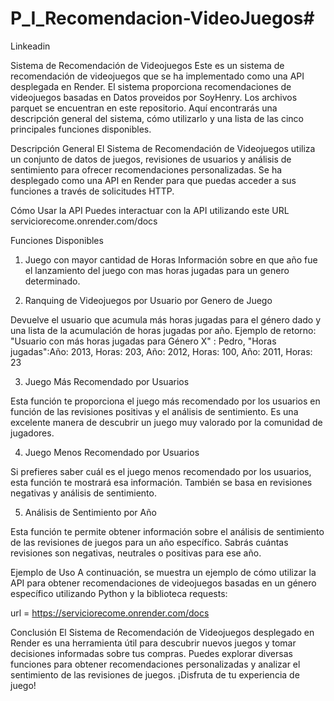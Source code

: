 # P_I_Recomendacion-VideoJuegos#
Linkeadin <script src="https://platform.linkedin.com/badges/js/profile.js" async defer type="text/javascript"></script>

Sistema de Recomendación de Videojuegos
Este es un sistema de recomendación de videojuegos que se ha implementado como una API desplegada en Render. El sistema proporciona recomendaciones de videojuegos basadas en Datos proveidos por SoyHenry.
Los archivos parquet se encuentran en este repositorio.
Aquí encontrarás una descripción general del sistema, cómo utilizarlo y una lista de las cinco principales funciones disponibles.

Descripción General
El Sistema de Recomendación de Videojuegos utiliza un conjunto de datos de juegos, revisiones de usuarios y análisis de sentimiento para ofrecer recomendaciones personalizadas. Se ha desplegado como una API en Render para que puedas acceder a sus funciones a través de solicitudes HTTP.

Cómo Usar la API
Puedes interactuar con la API utilizando este URL serviciorecome.onrender.com/docs

Funciones Disponibles
1. Juego con mayor cantidad de Horas
Información sobre en que año fue el lanzamiento del juego con mas horas jugadas para un genero determinado.

2. Ranquing de Videojuegos por Usuario por Genero de Juego

Devuelve el usuario que acumula más horas jugadas para el género dado y una lista de la acumulación
de horas jugadas por año.
Ejemplo de retorno: "Usuario con más horas jugadas para Género X" : Pedro,
    "Horas jugadas":Año: 2013, Horas: 203, Año: 2012, Horas: 100, Año: 2011, Horas: 23
    

3. Juego Más Recomendado por Usuarios

Esta función te proporciona el juego más recomendado por los usuarios en función de las revisiones positivas y el análisis de sentimiento. Es una excelente manera de descubrir un juego muy valorado por la comunidad de jugadores.

4. Juego Menos Recomendado por Usuarios

Si prefieres saber cuál es el juego menos recomendado por los usuarios, esta función te mostrará esa información. También se basa en revisiones negativas y análisis de sentimiento.

5. Análisis de Sentimiento por Año

Esta función te permite obtener información sobre el análisis de sentimiento de las revisiones de juegos para un año específico. Sabrás cuántas revisiones son negativas, neutrales o positivas para ese año.

Ejemplo de Uso
A continuación, se muestra un ejemplo de cómo utilizar la API para obtener recomendaciones de videojuegos basadas en un género específico utilizando Python y la biblioteca requests:



url = https://serviciorecome.onrender.com/docs

Conclusión
El Sistema de Recomendación de Videojuegos desplegado en Render es una herramienta útil para descubrir nuevos juegos y tomar decisiones informadas sobre tus compras. Puedes explorar diversas funciones para obtener recomendaciones personalizadas y analizar el sentimiento de las revisiones de juegos. ¡Disfruta de tu experiencia de juego!






